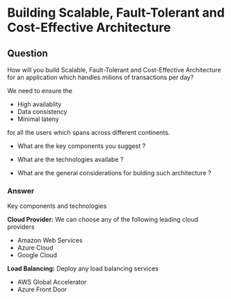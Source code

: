 # Building Scalable, Fault-Tolerant and Cost-Effective Architecture

## Question 

How will you build Scalable, Fault-Tolerant and Cost-Effective Architecture for an application which handles milions of transactions per day?

We need to ensure the 

- High availablity
- Data consistency
- Minimal lateny 

for all the users which spans across different continents.

- What are the key components you suggest ?

- What are the technologies availabe ?

- What are the general considerations for bulding such architecture ?

### Answer

Key components and technologies

**Cloud Provider:** We can choose any of the following leading cloud providers

- Amazon Web Services
- Azure Cloud
- Google Cloud

**Load Balancing:** Deploy any load balancing services

- AWS Global Accelerator
- Azure Front Door





